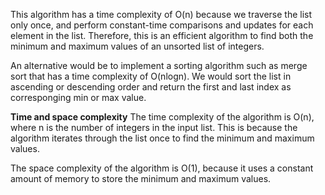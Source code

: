 This algorithm has a time complexity of O(n) because we traverse the list only once, and perform constant-time comparisons and updates for each element in the list. Therefore, this is an efficient algorithm to find both the minimum and maximum values of an unsorted list of integers.

An alternative would be to implement a sorting algorithm such as merge sort that has a time complexity of O(nlogn). We would sort the list in ascending or descending order and return the first and last index as corresponging min or max value.

**Time and space complexity**
The time complexity of the algorithm is O(n), where n is the number of integers in the input list. This is because the algorithm iterates through the list once to find the minimum and maximum values.

The space complexity of the algorithm is O(1), because it uses a constant amount of memory to store the minimum and maximum values.